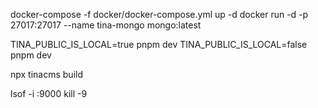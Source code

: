 <!-- Start the database in docker -->
docker-compose -f docker/docker-compose.yml up -d
docker run -d -p 27017:27017 --name tina-mongo mongo:latest


<!-- Run in local mode to skip Mongo -->
TINA_PUBLIC_IS_LOCAL=true pnpm dev
TINA_PUBLIC_IS_LOCAL=false pnpm dev

<!-- To compile and validate your schema, generate the client, and ensure content indexing -->
npx tinacms build

<!-- Port 9000 Already in Use -->
lsof -i :9000
kill -9 <PID>

